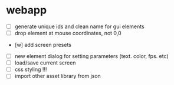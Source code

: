 # webapp

- [ ] generate unique ids and clean name for gui elements
- [ ] drop element at mouse coordinates, not 0,0
- [w] add screen presets
- [ ] new element dialog for setting parameters (text. color, fps. etc)
- [ ] load/save current screen
- [ ] css styling !!!
- [ ] import other asset library from json
